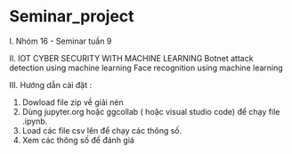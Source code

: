 # Seminar_project
I. Nhóm 16 - Seminar tuần 9

II. IOT CYBER SECURITY WITH MACHINE LEARNING
	Botnet attack detection using machine learning
	Face recognition using machine learning

III. Hướng dẫn cài đặt :
1. Dowload file zip về giải nén
2. Dùng jupyter.org hoặc ggcollab ( hoặc visual studio code) để chạy file .ipynb.
3. Load các file csv lên để chạy các thông số.
4. Xem các thông số để đánh giá

   
